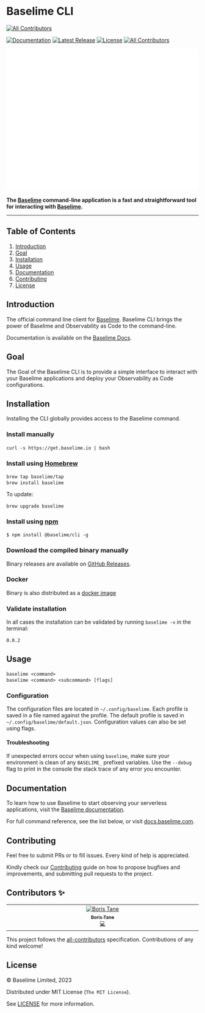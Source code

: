# Baselime CLI
<!-- ALL-CONTRIBUTORS-BADGE:START - Do not remove or modify this section -->
[![All Contributors](https://img.shields.io/badge/all_contributors-1-orange.svg?style=flat-square)](#contributors-)
<!-- ALL-CONTRIBUTORS-BADGE:END -->

[![Documentation][docs_badge]][docs]
[![Latest Release][release_badge]][release]
[![License][license_badge]][license]
[![All Contributors](https://img.shields.io/github/all-contributors/Baselime/cli?color=ee8449&style=flat-square)](#contributors)


[![Baselime - Developer-First Observability for Serverless](./images/cli-demo.svg)](https://baselime.io?utm_campaign=baselime-baselime-cli-github-repo&utm_source=github.com&utm_medium=top-banner)

**The [Baselime](https://baselime.io) command-line application is a fast and
straightforward tool for interacting with [Baselime](https://baselime.io).**

---

## Table of Contents

1. [Introduction](#introduction)
1. [Goal](#Goal)
1. [Installation](#installation)
1. [Usage](#usage)
1. [Documentation](#documentation)
1. [Contributing](#contributing)
1. [License](#license)

## Introduction

The official command line client for [Baselime](https://baselime.io/). Baselime CLI
brings the power of Baselime and Observability as Code to the command-line.

Documentation is available on the [Baselime Docs](https://docs.baselime.io/cli/overview/).

## Goal

The Goal of the Baselime CLI is to provide a simple interface to interact with your Baselime
applications and deploy your Observability as Code configurations. 

## Installation

Installing the CLI globally provides access to the Baselime command.

### Install manually

```shell
curl -s https://get.baselime.io | bash
```

### Install using [Homebrew](https://brew.sh)

```shell
brew tap baselime/tap
brew install baselime
```

To update:

```shell
brew upgrade baselime
```

### Install using [npm](npmjs.com/)

```shell
$ npm install @baselime/cli -g
```

### Download the compiled binary manually

Binary releases are available on
[GitHub Releases](https://github.com/baselime/cli/releases/latest).

### Docker
Binary is also distributed as a [docker image](https://hub.docker.com/r/baselime/baselime)

### Validate installation

In all cases the installation can be validated by running `baselime -v` in the
terminal:

```shell
0.0.2
```

## Usage

```shell
baselime <command>
baselime <command> <subcommand> [flags]
```

### Configuration

The configuration files are located in `~/.config/baselime`. Each profile is saved in a file named against the profile.
The default profile is saved in `~/.config/baselime/default.json`.
Configuration values can also be set using flags.

#### Troubleshooting

If unexpected errors occur when using `baselime`,
make sure your environment is clean of any `BASELIME_` prefixed variables.
Use the `--debug` flag to print in the console the stack trace of any error you encounter.

## Documentation

To learn how to use Baselime to start observing your serverless applications, visit the
[Baselime documentation](https://docs.baselime.io/).

For full command reference, see the list below, or visit
[docs.baselime.com](https://baselime.io/docs/reference/cli).

## Contributing

Feel free to submit PRs or to fill issues. Every kind of help is appreciated. 

Kindly check our [Contributing](Contributing.md) guide on how to propose
bugfixes and improvements, and submitting pull requests to the project.

## Contributors ✨

<!-- ALL-CONTRIBUTORS-LIST:START - Do not remove or modify this section -->
<!-- prettier-ignore-start -->
<!-- markdownlint-disable -->
<table>
  <tbody>
    <tr>
      <td align="center" valign="top" width="14.28%"><a href="https://boristane.com/"><img src="https://avatars.githubusercontent.com/u/10452259?v=4?s=100" width="100px;" alt="Boris Tane"/><br /><sub><b>Boris Tane</b></sub></a><br /><a href="https://github.com/Baselime/cli/commits?author=boristane" title="Code">💻</a></td>
    </tr>
  </tbody>
</table>

<!-- markdownlint-restore -->
<!-- prettier-ignore-end -->

<!-- ALL-CONTRIBUTORS-LIST:END -->
<!-- prettier-ignore-start -->
<!-- markdownlint-disable -->

<!-- markdownlint-restore -->
<!-- prettier-ignore-end -->

<!-- ALL-CONTRIBUTORS-LIST:END -->

This project follows the [all-contributors](https://github.com/all-contributors/all-contributors) specification. Contributions of any kind welcome!

## License

&copy; Baselime Limited, 2023

Distributed under MIT License (`The MIT License`).

See [LICENSE](LICENSE) for more information.

<!-- Badges -->

[docs]: https://docs.baselime.io
[docs_badge]: https://img.shields.io/badge/docs-reference-blue.svg?style=flat-square
[release]: https://github.com/baselime/cli/releases/latest
[release_badge]: https://img.shields.io/github/release/baselime/cli.svg?style=flat-square&ghcache=unused
[license]: https://opensource.org/licenses/MIT
[license_badge]: https://img.shields.io/github/license/baselime/cli.svg?color=blue&style=flat-square&ghcache=unused
